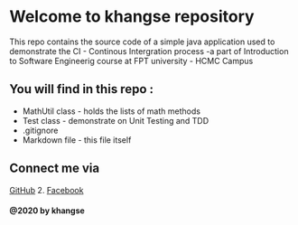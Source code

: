 # Welcome to khangse repository 
This repo contains the source code of a simple java application used to demonstrate the CI - Continous Intergration process
-a part of Introduction to Software Engineerig course at FPT university - HCMC Campus 
## You will find in this repo :
* MathUtil class - holds the lists of math methods 
* Test class - demonstrate on Unit Testing and TDD 
* .gitignore 
* Markdown file - this file itself 

## Connect me via 
[GitHub](https://github.com/khangse)
2. [Facebook](https://www.facebook.com/profile.php?id=100008349272643)

#### @2020 by khangse 
